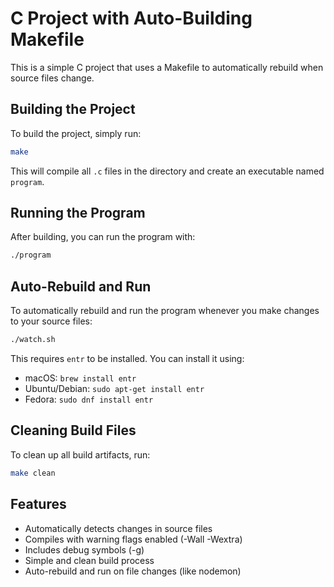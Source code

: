 # C Project with Auto-Building Makefile

This is a simple C project that uses a Makefile to automatically rebuild when source files change.

## Building the Project

To build the project, simply run:
```bash
make
```

This will compile all `.c` files in the directory and create an executable named `program`.

## Running the Program

After building, you can run the program with:
```bash
./program
```

## Auto-Rebuild and Run

To automatically rebuild and run the program whenever you make changes to your source files:
```bash
./watch.sh
```

This requires `entr` to be installed. You can install it using:
- macOS: `brew install entr`
- Ubuntu/Debian: `sudo apt-get install entr`
- Fedora: `sudo dnf install entr`

## Cleaning Build Files

To clean up all build artifacts, run:
```bash
make clean
```

## Features

- Automatically detects changes in source files
- Compiles with warning flags enabled (-Wall -Wextra)
- Includes debug symbols (-g)
- Simple and clean build process
- Auto-rebuild and run on file changes (like nodemon)
